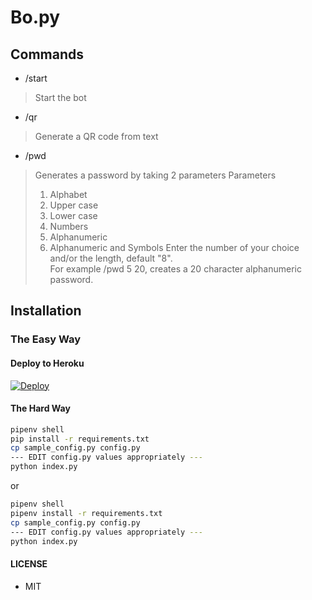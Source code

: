 # Bo.py

## Commands
- /start

> Start the bot

- /qr

> Generate a QR code from text

- /pwd

> Generates a password by taking 2 parameters
> Parameters
> 1. Alphabet
> 2. Upper case
> 3. Lower case
> 4. Numbers
> 5. Alphanumeric
> 6. Alphanumeric and Symbols
> Enter the number of your choice and/or the length, default "8".  
> For example /pwd 5 20, creates a 20 character alphanumeric password.

## Installation

### The Easy Way

#### Deploy to Heroku
[![Deploy](https://www.herokucdn.com/deploy/button.svg)](https://heroku.com/deploy?template=https://github.com/TaprisSugarbell/Bo.py)

#### The Hard Way

```sh
pipenv shell
pip install -r requirements.txt
cp sample_config.py config.py
--- EDIT config.py values appropriately ---
python index.py
```

or

```sh
pipenv shell
pipenv install -r requirements.txt
cp sample_config.py config.py
--- EDIT config.py values appropriately ---
python index.py
```

#### LICENSE
- MIT



